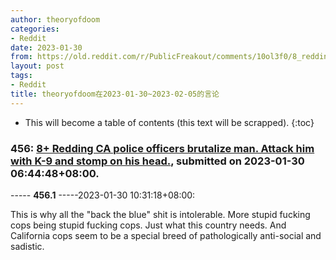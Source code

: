 ```yaml
---
author: theoryofdoom
categories:
- Reddit
date: 2023-01-30
from: https://old.reddit.com/r/PublicFreakout/comments/10ol3f0/8_redding_ca_police_officers_brutalize_man_attack/
layout: post
tags:
- Reddit
title: theoryofdoom在2023-01-30~2023-02-05的言论
---
```


* This will become a table of contents (this text will be scrapped).
{:toc}

### 456: [8+ Redding CA police officers brutalize man. Attack him with K-9 and stomp on his head.](https://old.reddit.com/r/PublicFreakout/comments/10ol3f0/8_redding_ca_police_officers_brutalize_man_attack/), submitted on 2023-01-30 06:44:48+08:00.

----- __456.1__ -----2023-01-30 10:31:18+08:00:

This is why all the "back the blue" shit is intolerable.  More stupid fucking cops being stupid fucking cops.  Just what this country needs.  And California cops seem to be a special breed of pathologically anti-social and sadistic.

